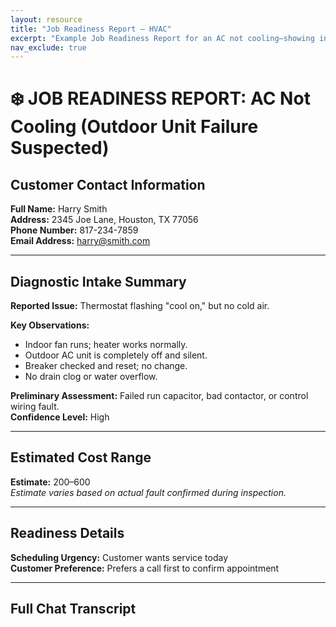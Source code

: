 ```yaml
---
layout: resource
title: "Job Readiness Report – HVAC"
excerpt: "Example Job Readiness Report for an AC not cooling—showing intake summary, cost estimate, and transcript."
nav_exclude: true
---
```


# ❄️ JOB READINESS REPORT: AC Not Cooling (Outdoor Unit Failure Suspected)

## Customer Contact Information
**Full Name:** Harry Smith  
**Address:** 2345 Joe Lane, Houston, TX 77056  
**Phone Number:** 817-234-7859  
**Email Address:** harry@smith.com

---

## Diagnostic Intake Summary
**Reported Issue:** Thermostat flashing "cool on," but no cold air.

**Key Observations:**
- Indoor fan runs; heater works normally.  
- Outdoor AC unit is completely off and silent.  
- Breaker checked and reset; no change.  
- No drain clog or water overflow.

**Preliminary Assessment:** Failed run capacitor, bad contactor, or control wiring fault.  
**Confidence Level:** High

---

## Estimated Cost Range
**Estimate:** $200–$600  
*Estimate varies based on actual fault confirmed during inspection.*

---

## Readiness Details
**Scheduling Urgency:** Customer wants service today  
**Customer Preference:** Prefers a call first to confirm appointment

---

## Full Chat Transcript

